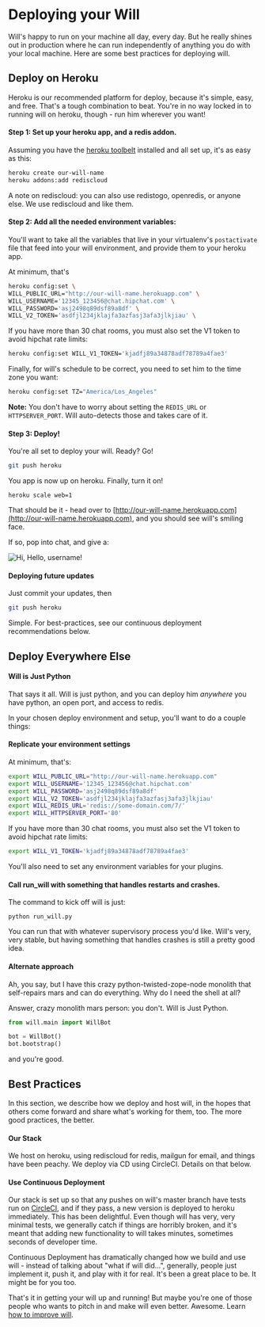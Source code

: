 # Deploying your Will

Will's happy to run on your machine all day, every day.  But he really shines out in production where he can run independently of anything you do with your local machine.  Here are some best practices for deploying will.

## Deploy on Heroku

Heroku is our recommended platform for deploy, because it's simple, easy, and free. That's a tough combination to beat.  You're in no way locked in to running will on heroku, though - run him wherever you want!

#### Step 1: Set up your heroku app, and a redis addon.

Assuming you have the [heroku toolbelt](https://toolbelt.heroku.com/) installed and all set up, it's as easy as this:
    
```bash
heroku create our-will-name
heroku addons:add rediscloud
```

A note on rediscloud: you can also use redistogo, openredis, or anyone else.  We use rediscloud and like them.


#### Step 2: Add all the needed environment variables:

You'll want to take all the variables that live in your virtualenv's `postactivate` file that feed into your will environment, and provide them to your heroku app.

At minimum, that's
```bash
heroku config:set \
WILL_PUBLIC_URL="http://our-will-name.herokuapp.com" \
WILL_USERNAME='12345_123456@chat.hipchat.com' \
WILL_PASSWORD='asj2498q89dsf89a8df' \
WILL_V2_TOKEN='asdfjl234jklajfa3azfasj3afa3jlkjiau' \
```

If you have more than 30 chat rooms, you must also set the V1 token to avoid hipchat rate limits:
```bash
heroku config:set WILL_V1_TOKEN='kjadfj89a34878adf78789a4fae3'
```

Finally, for will's schedule to be correct, you need to set him to the time zone you want:

```bash
heroku config:set TZ="America/Los_Angeles"
```

**Note:** You don't have to worry about setting the `REDIS_URL` or `HTTPSERVER_PORT`.  Will auto-detects those and takes care of it.

#### Step 3: Deploy!

You're all set to deploy your will. Ready? Go!


```bash
git push heroku
```

You app is now up on heroku.  Finally, turn it on!

`heroku scale web=1`

That should be it - head over to [http://our-will-name.herokuapp.com](http://our-will-name.herokuapp.com), and you should see will's smiling face.

If so, pop into chat, and give a:

![Hi, Hello, username!](../img/hi_hello.gif)


#### Deploying future updates

Just commit your updates, then

```bash
git push heroku
```

Simple.  For best-practices, see our continuous deployment recommendations below.


## Deploy Everywhere Else

#### Will is Just Python

That says it all. Will is just python, and you can deploy him *anywhere* you have python, an open port, and access to redis.

In your chosen deploy environment and setup, you'll want to do a couple things:

#### Replicate your environment settings

At minimum, that's:
```bash
export WILL_PUBLIC_URL="http://our-will-name.herokuapp.com"
export WILL_USERNAME='12345_123456@chat.hipchat.com'
export WILL_PASSWORD='asj2498q89dsf89a8df'
export WILL_V2_TOKEN='asdfjl234jklajfa3azfasj3afa3jlkjiau'
export WILL_REDIS_URL='redis://some-domain.com/7/'
export WILL_HTTPSERVER_PORT='80'
```

If you have more than 30 chat rooms, you must also set the V1 token to avoid hipchat rate limits:
```bash
export WILL_V1_TOKEN='kjadfj89a34878adf78789a4fae3'
```

You'll also need to set any environment variables for your plugins.


#### Call run_will with something that handles restarts and crashes.

The command to kick off will is just:
```
python run_will.py
```

You can run that with whatever supervisory process you'd like. Will's very, very stable, but having something that handles crashes is still a pretty good idea.


#### Alternate approach

Ah, you say, but I have this crazy python-twisted-zope-node monolith that self-repairs mars and can do everything. Why do I need the shell at all?

Answer, crazy monolith mars person: you don't.  Will is Just Python.

```python
from will.main import WillBot

bot = WillBot()
bot.bootstrap()
```

and you're good.


## Best Practices

In this section, we describe how we deploy and host will, in the hopes that others come forward and share what's working for them, too.  The more good practices, the better.

#### Our Stack

We host on heroku, using rediscloud for redis, mailgun for email, and things have been peachy.  We deploy via CD using CircleCI. Details on that below.

#### Use Continuous Deployment

Our stack is set up so that any pushes on will's master branch have tests run on [CircleCI](http://circleci.com), and if they pass, a new version is deployed to heroku immediately.  This has been delightful. Even though will has very, very minimal tests, we generally catch if things are horribly broken, and it's meant that adding new functionality to will takes minutes, sometimes seconds of developer time.

Continuous Deployment has dramatically changed how we build and use will - instead of talking about "what if will did...", generally, people just implement it, push it, and play with it for real.  It's been a great place to be.  It might be for you too.

That's it in getting your will up and running!   But maybe you're one of those people who wants to pitch in and make will even better. Awesome. Learn [how to improve will](improve.md).



